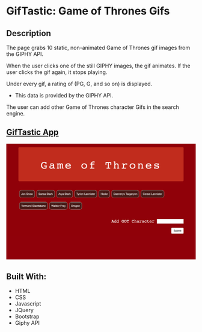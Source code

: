 # GifTastic: Game of Thrones Gifs

## Description
The page grabs 10 static, non-animated Game of Thrones gif images from the GIPHY API.

When the user clicks one of the still GIPHY images, the gif animates. If the user clicks the gif again, it stops playing.

Under every gif, a rating of (PG, G, and so on) is displayed.
* This data is provided by the GIPHY API.

The user can add other Game of Thrones character Gifs in the search engine.

## [GifTastic App](https://kiarakg.github.io/GifTastic/)

![pic](/assets/images/GifTastic.png)

## Built With:
* HTML
* CSS
* Javascript
* JQuery
* Bootstrap 
* Giphy API
